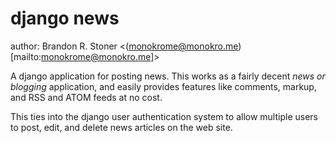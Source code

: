 # django news
author: Brandon R. Stoner <(monokrome@monokro.me)[mailto:monokrome@monokro.me]>

A django application for posting news. This works as a fairly
decent *news or blogging* application, and easily provides features
like comments, markup, and RSS and ATOM feeds at no cost.

This ties into the django user authentication system to allow multiple users to post, edit, and delete news articles on the web site.

